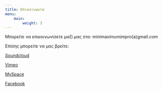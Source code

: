 ```yaml
---
title: Επικοινωνία
menu: 
    main:
        weight: 3
---
```

Μπορείτε να επικοινωνίσετε μαζί μας στο: minimaximumimpro(a)gmail.com

Επίσης μπορείτε να μας βρείτε: 

[Soundcloud](https://soundcloud.com/minimaximum "Soundcloud")

[Vimeo](http://vimeo.com/minimaximum "Vimeo")

[MySpace](http://www.myspace.com/minimaximumimpro "MySpace")

[Facebook](http://www.facebook.com/pages/minimaximum-impro/141408393681 "Facebook")